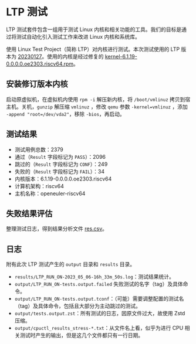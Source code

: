 # LTP 测试

LTP 测试套件包含一组用于测试 Linux 内核和相关功能的工具。我们的目标是通过将测试自动化引入测试工作来改进 Linux 内核和系统库。

使用 Linux Test Project（简称 LTP）对内核进行测试。本次测试使用的 LTP 版本为 [20230127](https://github.com/linux-test-project/ltp/releases/tag/20230127)。使用的内核是经过修复的 [kernel-6.1.19-0.0.0.0.oe2303.riscv64.rpm](http://obs-backend.tarsier-infra.com:82/home:/laokz:/branches:/openEuler:/23.03/23.02/riscv64/kernel-6.1.19-0.0.0.0.oe2303.riscv64.rpm)。

## 安装修订版本内核

启动原虚拟机，在虚拟机内使用 `rpm -i` 解压新内核，将 `/boot/vmlinuz` 拷贝到宿主机。关机，`gunzip` 解压缩 `vmlinuz` ，修改 `qemu` 参数 `-kernel=vmlinuz` ，添加 `-append "root=/dev/vda2"`，移除 `-bios`，再启动。

## 测试结果

- 测试用例总数：2379
- 通过（`Result` 字段标记为 `PASS`）：2096
- 跳过的（`Result` 字段标记为 `CONF`）：249
- 失败的（`Result` 字段标记为 `FAIL`）：34
- 内核版本：6.1.19-0.0.0.0.oe2303.riscv64
- 计算机架构：riscv64
- 主机名称：openeuler-riscv64

## 失败结果评估

整理测试日志，得到结果分析文件 [res.csv](./res.csv)。

## 日志

附有此次 LTP 测试产生的 `output` 目录和 `results` 目录。

- `results/LTP_RUN_ON-2023_05_06-16h_33m_50s.log`：测试结果统计。
- `output/LTP_RUN_ON-tests.output.failed` 失败测试的名字（tag）及具体命令。
- `output/LTP_RUN_ON-tests.output.tconf`：（可能）需要调整配置的测试名（tag）及具体命令，包括且大部分为主动跳过的测试。
- `output/tests.output.zst`：所有测试的日志，因原文件过大，故使用 Zstd 压缩。
- `output/cpuctl_results_stress-*.txt`：从文件名上看，似乎为进行 CPU 相关测试时产生的输出，但是这几个文件都只有一行日期。